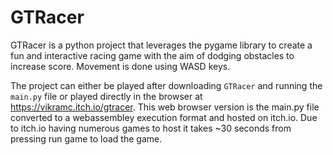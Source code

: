 # GTRacer

GTRacer is a python project that leverages the pygame library to create a fun and interactive racing game with the aim of dodging obstacles to increase score. Movement is done using WASD keys.

The project can either be played after downloading `GTRacer` and running the `main.py` file or played directly in the browser at https://vikramc.itch.io/gtracer. This web browser version is
the main.py file converted to a webassembley execution format and hosted on itch.io. Due to itch.io having numerous games to host it takes ~30 seconds from pressing run game to load the game. 

